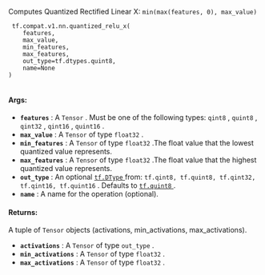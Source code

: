 Computes Quantized Rectified Linear X:  `min(max(features, 0), max_value)` 

```
 tf.compat.v1.nn.quantized_relu_x(
    features,
    max_value,
    min_features,
    max_features,
    out_type=tf.dtypes.quint8,
    name=None
)
 
```

#### Args:
- **`features`** : A  `Tensor` . Must be one of the following types:  `qint8` ,  `quint8` ,  `qint32` ,  `qint16` ,  `quint16` .
- **`max_value`** : A  `Tensor`  of type  `float32` .
- **`min_features`** : A  `Tensor`  of type  `float32` .The float value that the lowest quantized value represents.
- **`max_features`** : A  `Tensor`  of type  `float32` .The float value that the highest quantized value represents.
- **`out_type`** : An optional [ `tf.DType` ](https://tensorflow.google.cn/api_docs/python/tf/dtypes/DType) from:  `tf.qint8, tf.quint8, tf.qint32, tf.qint16, tf.quint16` . Defaults to [ `tf.quint8` ](https://tensorflow.google.cn/api_docs/python/tf#quint8).
- **`name`** : A name for the operation (optional).


#### Returns:
A tuple of  `Tensor`  objects (activations, min_activations, max_activations).

- **`activations`** : A  `Tensor`  of type  `out_type` .
- **`min_activations`** : A  `Tensor`  of type  `float32` .
- **`max_activations`** : A  `Tensor`  of type  `float32` .
